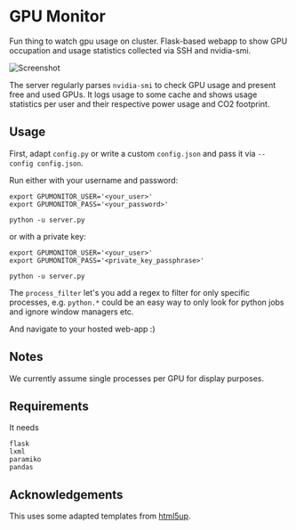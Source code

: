 # GPU Monitor

Fun thing to watch gpu usage on cluster. Flask-based webapp to show GPU occupation and usage statistics collected via SSH and nvidia-smi.

![Screenshot](example.png)

The server regularly parses `nvidia-smi` to check GPU usage and present free and used GPUs. It logs usage to some cache and shows usage statistics per user and their respective power usage and CO2 footprint.

## Usage
First, adapt `config.py` or write a custom `config.json` and pass it via `--config config.json`.

Run either with your username and password:
```
export GPUMONITOR_USER='<your_user>'
export GPUMONITOR_PASS='<your_password>'

python -u server.py
```

or with a private key:
```
export GPUMONITOR_USER='<your_user>'
export GPUMONITOR_PASS='<private_key_passphrase>'

python -u server.py
```

The `process_filter` let's you add a regex to filter for only specific processes, e.g. `python.*` could be an easy way to only look for python jobs and ignore window managers etc.

And navigate to your hosted web-app :)

## Notes
We currently assume single processes per GPU for display purposes.

## Requirements
It needs
```
flask
lxml
paramiko
pandas
```

## Acknowledgements
This uses some adapted templates from [html5up](https://html5up.net).
